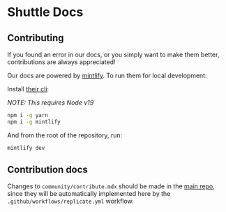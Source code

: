 # Shuttle Docs

## Contributing

If you found an error in our docs, or you simply want to make them better, contributions are always appreciated!

Our docs are powered by [mintlify](https://mintlify.com/). To run them for local development:

Install [their cli](https://www.npmjs.com/package/mintlify):

*NOTE: This requires Node v19*

```bash
npm i -g yarn
npm i -g mintlify
```

And from the root of the repository, run:

```bash
mintlify dev
```

## Contribution docs

Changes to `community/contribute.mdx` should be made in the [main repo](https://github.com/shuttle-hq/shuttle/blob/main/CONTRIBUTING.md),
since they will be automatically implemented here by the `.github/workflows/replicate.yml` workflow.
